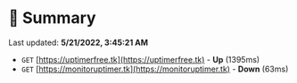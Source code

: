 # 📖 Summary
Last updated: **5/21/2022, 3:45:21 AM**

- `GET` [https://uptimerfree.tk](https://uptimerfree.tk) - **Up** (1395ms)
- `GET` [https://monitoruptimer.tk](https://monitoruptimer.tk) - **Down** (63ms)
